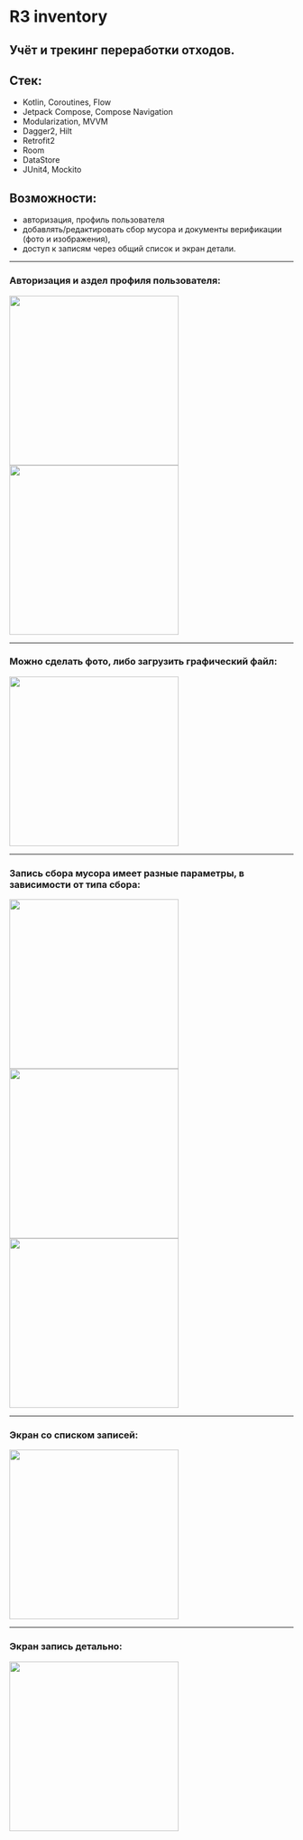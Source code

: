 # R3 inventory
## Учёт и трекинг переработки отходов.

## Стек:
- Kotlin, Coroutines, Flow
- Jetpack Compose, Compose Navigation
- Modularization, MVVM
- Dagger2, Hilt
- Retrofit2
- Room
- DataStore
- JUnit4, Mockito

## Возможности:
- авторизация, профиль пользователя
- добавлять/редактировать сбор мусора и документы верификации (фото и изображения),
- доступ к записям через общий список и экран детали.

____
### Авторизация и аздел профиля пользователя:
<img src="https://raw.githubusercontent.com/kastwsw/senior_project/master/Screenshot_1720995477.png" width="300">
<img src="https://raw.githubusercontent.com/kastwsw/senior_project/master/Screenshot_1720995837.png" width="300">

____
### Можно сделать фото, либо загрузить графический файл:
<img src="https://raw.githubusercontent.com/kastwsw/senior_project/master/Screenshot_1720995527.png" width="300">

____
### Запись сбора мусора имеет разные параметры, в зависимости от типа сбора:
<img src="https://raw.githubusercontent.com/kastwsw/senior_project/master/Screenshot_1720995569.png" width="300">
<img src="https://raw.githubusercontent.com/kastwsw/senior_project/master/Screenshot_1720995628.png" width="300">
<img src="https://raw.githubusercontent.com/kastwsw/senior_project/master/Screenshot_1720995671.png" width="300">

____
### Экран со списком записей:
<img src="https://raw.githubusercontent.com/kastwsw/senior_project/master/Screenshot_1720995723.png" width="300">

____
### Экран запись детально:
<img src="https://raw.githubusercontent.com/kastwsw/senior_project/master/Screenshot_1720995765.png" width="300">
